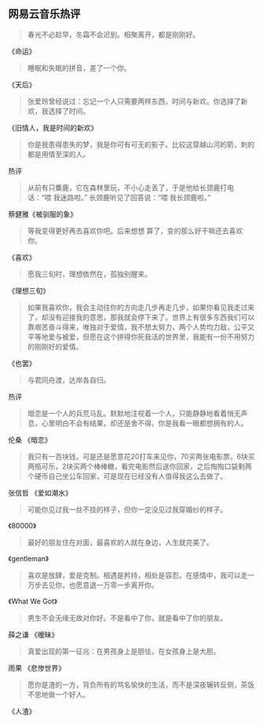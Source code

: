 ## 网易云音乐热评

> 春光不必趁早，冬霜不会迟到。相聚离开，都是刚刚好。

《命运》

> 睡眠和失眠的拼音，差了一个你。

《天后》

> 张爱玲曾经说过：忘记一个人只需要两样东西，时间与新欢。你选择了新欢，我选择了时间。

《旧情人，我是时间的新欢》

> 你是我患得患失的梦，我是你可有可无的影子。比较这穿越山河的箭，刺的都是用情至深的人。

热评

> 从前有只麋鹿，它在森林里玩，不小心走丢了，于是他给长颈鹿打电话：“喂 我迷路啦。” 长颈鹿听见了回答说：“喂 我长颈鹿啦。”

蔡健雅《被驯服的象》

> 等我变得更好再去喜欢你吧。后来想想 算了，变的那么好干嘛还去喜欢你。

《喜欢》

> 愿我三旬时，理想依然在，孤独别醒来。

《理想三旬》

> 如果我喜欢你，我会主动往你的方向走几步再走几步，如果你看见我走过来了，却没有迎接我的意思，那我就会停下来了。世界上有很多东西我们可以靠艰苦奋斗得来，唯独对于爱情，我不想太努力，两个人势均力敌，公平又平等地爱与被爱，但愿在这个拼得你死我活的世界里，我能有一份不用努力的刚刚好的爱情。

《也罢》

> 与君同舟渡，达岸各自归。

热评

> 暗恋是一个人的兵荒马乱。默默地注视着一个人，只能静静地看着悄无声息，心里明白不会有结果，却还是舍不得。你是我看一眼都想拥有的人。

伦桑 《暗恋》

> 我只有一百块钱，可是还是愿意花20打车来见你，70买两张电影票，6块买两瓶可乐，2块买两个棒棒糖，看完电影然后送你回家，之后掏掏口袋剩两个硬币自己坐公车回家，可是现在已经没有人值得我这么去做了。

张信哲 《爱如潮水》

> 可能你见过我一丝不挂的样子，但你一定没见过我穿婚纱的样子。

《80000》

> 最好的朋友住在对面，最喜欢的人就在身边，人生就完美了。

《gentleman》

> 喜欢是放肆，爱是克制。相遇是矜持，相处是容忍。在感情中，我可以走一万步去见你，也愿意退一万零一步离开你。

《What We Got》

> 男生不会无缘无故对你好。不是看中了你，就是看中了你的朋友。

薛之谦 《暧昧》

> 真爱出现的第一征兆：在男孩身上是胆怯，在女孩身上是大胆。

雨果 《悲惨世界》

> 愿你是渣的一方，背负所有的骂名愉快的生活，而不是深夜辗转反侧，茶饭不思地做一个好人。

《人渣》

